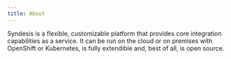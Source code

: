 ```yaml
---
title: About
---
```


Syndesis is a flexible, customizable platform that provides core integration capabilities as a service. It can be run on the cloud or on premises with OpenShift or Kubernetes, is fully extendible and, best of all, is open source.

